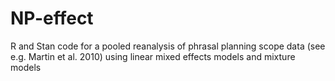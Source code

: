 # NP-effect
R and Stan code for a pooled reanalysis of phrasal planning scope data (see e.g. Martin et al. 2010) using linear mixed effects models and mixture models
